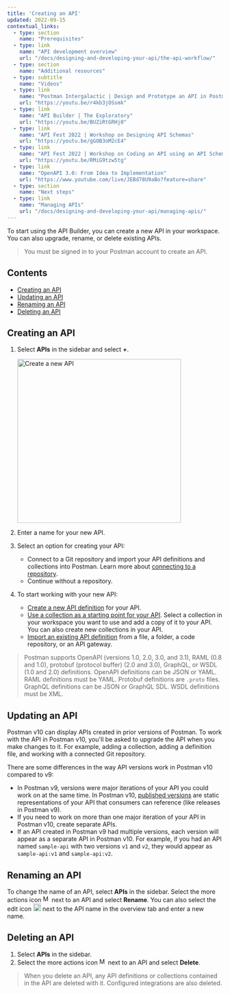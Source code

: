 ```yaml
---
title: 'Creating an API'
updated: 2022-09-15
contextual_links:
  - type: section
    name: "Prerequisites"
  - type: link
    name: "API development overview"
    url: "/docs/designing-and-developing-your-api/the-api-workflow/"
  - type: section
    name: "Additional resources"
  - type: subtitle
    name: "Videos"
  - type: link
    name: "Postman Intergalactic | Design and Prototype an API in Postman"
    url: "https://youtu.be/r4kb3jOSsmk"
  - type: link
    name: "API Builder | The Exploratory"
    url: "https://youtu.be/BUZiRtGRHj0"
  - type: link
    name: "API Fest 2022 | Workshop on Designing API Schemas"
    url: "https://youtu.be/gGOB3oM2cE4"
  - type: link
    name: "API Fest 2022 | Workshop on Coding an API using an API Schema"
    url: "https://youtu.be/RMiG9tzw5tg"
  - type: link
    name: "OpenAPI 3.0: From Idea to Implementation"
    url: "https://www.youtube.com/live/JEBd78U9aBo?feature=share"
  - type: section
    name: "Next steps"
  - type: link
    name: "Managing APIs"
    url: "/docs/designing-and-developing-your-api/managing-apis/"
---
```


To start using the API Builder, you can create a new API in your workspace. You can also upgrade, rename, or delete existing APIs.

> You must be signed in to your Postman account to create an API.

## Contents

* [Creating an API](#creating-an-api)
* [Updating an API](#updating-an-api)
* [Renaming an API](#renaming-an-api)
* [Deleting an API](#deleting-an-api)

## Creating an API

1. Select **APIs** in the sidebar and select **+**.

    <img alt="Create a new API" src="https://assets.postman.com/postman-docs/v10/api-builder-create-v10.jpg" width ="382px"/>

1. Enter a name for your new API.
1. Select an option for creating your API:
    * Connect to a Git repository and import your API definitions and collections into Postman. Learn more about [connecting to a repository](/docs/designing-and-developing-your-api/versioning-an-api/using-external-git-repo/).
    * Continue without a repository.
1. To start working with your new API:

    * [Create a new API definition](/docs/designing-and-developing-your-api/developing-an-api/defining-an-api/#generating-an-api-definition) for your API.
    * [Use a collection as a starting point for your API](/docs/designing-and-developing-your-api/developing-an-api/adding-api-elements/). Select a collection in your workspace you want to use and add a copy of it to your API. You can also create new collections in your API.
    * [Import an existing API definition](/docs/designing-and-developing-your-api/importing-an-api/) from a file, a folder, a code repository, or an API gateway.

> Postman supports OpenAPI (versions 1.0, 2.0, 3.0, and 3.1), RAML (0.8 and 1.0), protobuf (protocol buffer) (2.0 and 3.0), GraphQL, or WSDL (1.0 and 2.0) definitions. OpenAPI definitions can be JSON or YAML. RAML definitions must be YAML. Protobuf definitions are `.proto` files. GraphQL definitions can be JSON or GraphQL SDL. WSDL definitions must be XML.

## Updating an API

Postman v10 can display APIs created in prior versions of Postman. To work with the API in Postman v10, you'll be asked to upgrade the API when you make changes to it. For example, adding a collection, adding a definition file, and working with a connected Git repository.

There are some differences in the way API versions work in Postman v10 compared to v9:

* In Postman v9, versions were major iterations of your API you could work on at the same time. In Postman v10, [published versions](/docs/designing-and-developing-your-api/versioning-an-api/api-versions/) are static representations of your API that consumers can reference (like releases in Postman v9).
* If you need to work on more than one major iteration of your API in Postman v10, create separate APIs.
* If an API created in Postman v9 had multiple versions, each version will appear as a separate API in Postman v10. For example, if you had an API named `sample-api` with two versions `v1` and `v2`, they would appear as `sample-api:v1` and `sample-api:v2`.

## Renaming an API

To change the name of an API, select **APIs** in the sidebar. Select the more actions icon <img alt="More actions icon" src="https://assets.postman.com/postman-docs/icon-more-actions-v9.jpg#icon" width="16px"> next to an API and select **Rename**. You can also select the edit icon <img alt="Edit icon" src="https://assets.postman.com/postman-docs/documentation-edit-icon-v8-10.jpg#icon" width="18px"> next to the API name in the overview tab and enter a new name.

## Deleting an API

1. Select **APIs** in the sidebar.
1. Select the more actions icon <img alt="More actions icon" src="https://assets.postman.com/postman-docs/icon-more-actions-v9.jpg#icon" width="16px"> next to an API and select **Delete**.

> When you delete an API, any API definitions or collections contained in the API are deleted with it. Configured integrations are also deleted.
